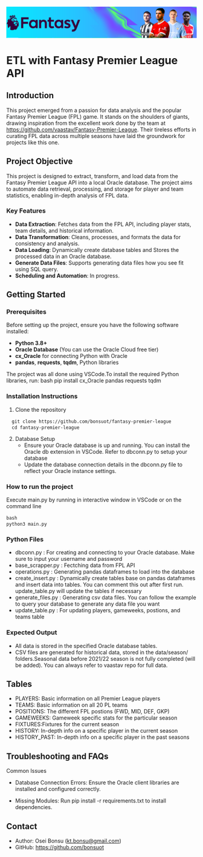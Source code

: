 ![Fantasy Premier League Logo](image/FFL-23-24.png)

# ETL with Fantasy Premier League API

## Introduction

This project emerged from a passion for data analysis and the popular Fantasy Premier League (FPL) game. It stands on the shoulders of giants, drawing inspiration from the excellent work done by the team at https://github.com/vaastav/Fantasy-Premier-League. Their tireless efforts in curating FPL data across multiple seasons have laid the groundwork for projects like this one.

## Project Objective

This project is designed to extract, transform, and load data from the Fantasy Premier League API into a local Oracle database. The project aims to automate data retrieval, processing, and storage for player and team statistics, enabling in-depth analysis of FPL data.

### Key Features

- **Data Extraction**: Fetches data from the FPL API, including player stats, team details, and historical information.
- **Data Transformation**: Cleans, processes, and formats the data for consistency and analysis.
- **Data Loading**: Dynamically create database tables and Stores the processed data in an Oracle database.
- **Generate Data Files**: Supports generating data files how you see fit using SQL query.
- **Scheduling and Automation**: In progress.

## Getting Started

### Prerequisites

Before setting up the project, ensure you have the following software installed:

- **Python 3.8+**
- **Oracle Database** (You can use the Oracle Cloud free tier)
- **cx_Oracle** for connecting Python with Oracle
- **pandas**, **requests**, **tqdm**, Python libraries

The project was all done using VSCode.To install the required Python libraries, run:
bash
pip install cx_Oracle pandas requests tqdm 

### Installation Instructions

1. Clone the repository
```
  git clone https://github.com/bonsuot/fantasy-premier-league
  cd fantasy-premier-league
```
2. Database Setup
   - Ensure your Oracle database is up and running. You can install the Oracle db extension in VSCode. Refer to dbconn.py to setup your database
   - Update the database connection details in the dbconn.py file to reflect your Oracle instance settings.

### How to run the project

Execute main.py by running in interactive window in VSCode or on the command line 
```
bash
python3 main.py
```

### Python Files
- dbconn.py : For creating and connecting to your Oracle database. Make sure to input your username and password
- base_scrapper.py : Fectching data from FPL API
- operations.py : Generating pandas dataframes to load into the database
- create_insert.py : Dynamically create tables base on pandas dataframes and insert data into tables. You can comment this out after first run. update_table.py will update the tables if necessary
- generate_files.py : Generating csv data files. You can follow the example to query your database to generate any data file you want
- update_table.py : For updating players, gameweeks, postions, and teams table

### Expected Output

- All data is stored in the specified Oracle database tables.
- CSV files are generated for historical data, stored in the data/season/<year> folders.Seasonal data before 2021/22 season is not fully completed (will be added). You can always refer to vaastav repo for full data.

## Tables
- PLAYERS: Basic information on all Premier League players
- TEAMS: Basic information on all 20 PL teams
- POSITIONS: The different FPL postions (FWD, MID, DEF, GKP)
- GAMEWEEKS: Gameweek specific stats for the particular season
- FIXTURES:Fixtures for the current season
- HISTORY: In-depth info on a specific player in the current season
- HISTORY_PAST: In-depth info on a specific player in the past seasons


## Troubleshooting and FAQs

Common Issues

- Database Connection Errors: Ensure the Oracle client libraries are installed and configured correctly.
  
- Missing Modules: Run pip install -r requirements.txt to install dependencies.

## Contact
- Author: Osei Bonsu (kt.bonsu@gmail.com)
- GitHub: https://github.com/bonsuot